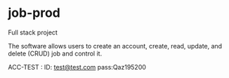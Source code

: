 # job-prod

Full stack project

The software allows users to create an account, create, read, update, and delete (CRUD) job and control it.


ACC-TEST : 
  ID: test@test.com
  pass:Qaz195200
